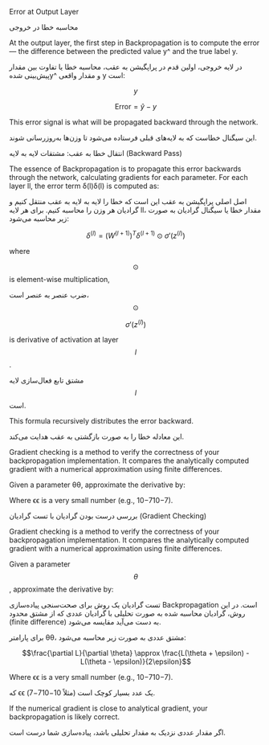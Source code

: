 Error at Output Layer

محاسبه خطا در خروجی

At the output layer, the first step in Backpropagation is to compute the error — the difference between the predicted value y^ and the true label y.

در لایه خروجی، اولین قدم در پراپگیشن به عقب، محاسبه خطا یا تفاوت بین مقدار پیش‌بینی شدهy^​ و مقدار واقعی y است:

$$y$$

$$\text{Error} = \hat{y} - y$$

This error signal is what will be propagated backward through the network.

این سیگنال خطاست که به لایه‌های قبلی فرستاده می‌شود تا وزن‌ها به‌روزرسانی شوند.

 انتقال خطا به عقب: مشتقات لایه به لایه (Backward Pass)

 The essence of Backpropagation is to propagate this error backwards through the network, calculating gradients for each parameter.
For each layer ll, the error term δ(l)δ(l) is computed as:

اصل اصلی پراپگیشن به عقب این است که خطا را لایه به لایه به عقب منتقل کنیم و گرادیان هر وزن را محاسبه کنیم.
برای هر لایه ll، مقدار خطا یا سیگنال گرادیان به صورت زیر محاسبه می‌شود:

$$\delta^{(l)} = \left(W^{(l+1)}\right)^T \delta^{(l+1)} \odot \sigma'\big(z^{(l)}\big)$$


where

 $$\odot$$ is element-wise multiplication,

ضرب عنصر به عنصر است، $$\odot$$

$$\sigma'\big(z^{(l)}\big)$$

   is derivative of activation at layer $$l$$.

مشتق تابع فعال‌سازی لایه $$l$$ است.

This formula recursively distributes the error backward.

این معادله خطا را به صورت بازگشتی به عقب هدایت می‌کند.


Gradient checking is a method to verify the correctness of your backpropagation implementation. It compares the analytically computed gradient with a numerical approximation using finite differences.

Given a parameter θθ, approximate the derivative by:




Where ϵϵ is a very small number (e.g., 10−710−7).


بررسی درست بودن گرادیان با تست گرادیان (Gradient Checking)


Gradient checking is a method to verify the correctness of your backpropagation implementation. It compares the analytically computed gradient with a numerical approximation using finite differences.

Given a parameter $$θ$$, approximate the derivative by:


تست گرادیان یک روش برای صحت‌سنجی پیاده‌سازی Backpropagation است. در این روش، گرادیان محاسبه شده به صورت تحلیلی با گرادیان عددی که از مشتق محدود (finite difference) به دست می‌آید مقایسه می‌شود.

برای پارامتر θθ، مشتق عددی به صورت زیر محاسبه می‌شود:

$$\frac{\partial L}{\partial \theta} \approx \frac{L(\theta + \epsilon) - L(\theta - \epsilon)}{2\epsilon}$$


Where ϵϵ is a very small number (e.g., 10−710−7).

که ϵϵ یک عدد بسیار کوچک است (مثلاً 10−710−7).

If the numerical gradient is close to analytical gradient, your backpropagation is likely correct.

اگر مقدار عددی نزدیک به مقدار تحلیلی باشد، پیاده‌سازی شما درست است.

